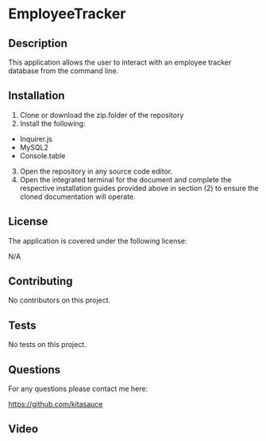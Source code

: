 # EmployeeTracker

## Description 
This application allows the user to interact with an employee tracker database from the command line. 

## Installation 
1. Clone or download the zip.folder of the repository
2. Install the following: 
- Inquirer.js
- MySQL2
- Console.table
3. Open the repository in any source code editor.
4. Open the integrated terminal for the document and complete the respective installation guides provided above in section (2) to ensure the cloned documentation will operate.

## License 
The application is covered under the following license:

N/A

## Contributing 
No contributors on this project. 

## Tests
No tests on this project. 

## Questions 
For any questions please contact me here:

https://github.com/kitasauce

## Video 
